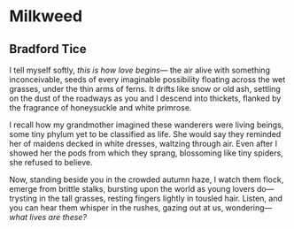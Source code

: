 # Milkweed
## Bradford Tice
I tell myself softly, _this is how love begins—_
the air alive with something inconceivable,
seeds of every imaginable possibility
floating across the wet grasses, under
the thin arms of ferns. It drifts like snow
or old ash, settling on the dust of the roadways
as you and I descend into thickets, flanked
by the fragrance of honeysuckle and white
primrose.

I recall how my grandmother imagined
these wanderers were living beings,
some tiny phylum yet to be classified as life.
She would say they reminded her of maidens
decked in white dresses, waltzing through air.
Even after I showed her the pods from which
they sprang, blossoming like tiny spiders,
she refused to believe.

Now, standing beside you in the crowded
autumn haze, I watch them flock, emerge from
brittle stalks, bursting upon the world as
young lovers do—trysting in the tall grasses,
resting fingers lightly in tousled hair.
Listen, and you can hear them whisper
in the rushes, gazing out at us, wondering—
 _what lives are these?_